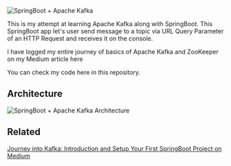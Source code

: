 ![SpringBoot + Apache Kafka](https://miro.medium.com/v2/resize:fit:828/format:webp/1*hKuhxnPYKkqCutPpvw2wGQ.jpeg)

This is my attempt at learning Apache Kafka along with SpringBoot. This SpringBoot app let's user send message to a topic via URL Query Parameter of an HTTP Request and receives it on the console.

I have logged my entire journey of basics of Apache Kafka and ZooKeeper on my Medium article here

You can check my code here in this repository.

## Architecture
![SpringBoot + Apache Kafka Architecture](https://miro.medium.com/v2/resize:fit:828/format:webp/1*zt3eY8eJ3C7o9631mrqVCw.png)

## Related

[Journey into Kafka: Introduction and Setup Your First SpringBoot Project on Medium](https://github.com/matiassingers/awesome-readme)

